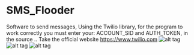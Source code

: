 # SMS_Flooder
Software to send messages, Using the Twilio library, for the program to work correctly you must enter your: ACCOUNT_SID and AUTH_TOKEN, in the source .. Take the official website https://www.twilio.com
![alt tag](http://imgur.com/U9CjvmJ)
![alt tag](http://imgur.com/QCGjDNj)
![alt tag](http://imgur.com/UtrK9zd)
